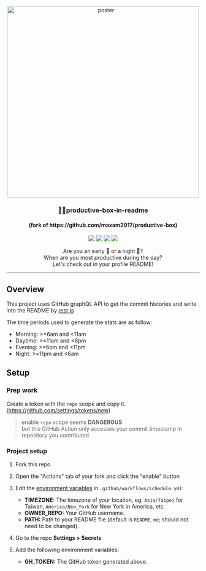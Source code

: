 <p align="center">
  <img width="500" alt="poster" src="https://user-images.githubusercontent.com/63318084/151737557-937925c2-de07-4084-923e-cd2776e61a58.png">
  <h3 align="center">📌✨productive-box-in-readme</h3>
  <h4 align="center">(fork of https://github.com/maxam2017/productive-box)</h4>
</p>
<p align="center">
   <img src="https://img.shields.io/badge/language-typescript-blue?style"/>
   <img src="https://img.shields.io/github/license/vnoctem/productive-box-in-readme"/>
   <img src="https://img.shields.io/github/stars/vnoctem/productive-box-in-readme"/>
   <img src="https://img.shields.io/github/forks/vnoctem/productive-box-in-readme"/>
</p>

<p align="center">
   Are you an early 🐤 or a night 🦉?
   <br/>
   When are you most productive during the day?
   <br/>
   Let's check out in your profile README!
</p>

---

## Overview
This project uses GitHub graphQL API to get the commit histories and write into the README by [rest.js](https://github.com/octokit/rest.js#readme)

The time periods used to generate the stats are as follow:
  - Morning: >=6am and <11am
  - Daytime: >=11am and <6pm
  - Evening: >=6pm and <11pm
  - Night: >=11pm and <6am

## Setup

### Prep work
Create a token with the `repo` scope and copy it. (https://github.com/settings/tokens/new)
 > enable `repo` scope seems **DANGEROUS**<br/>
 > but this GitHub Action only accesses your commit timestamp in repository you contributed.

### Project setup

1. Fork this repo
1. Open the "Actions" tab of your fork and click the "enable" button
1. Edit the [environment variables](https://github.com/vnoctem/productive-box-in-readme/blob/main/.github/workflows/schedule.yml#L16-L18) in `.github/workflows/schedule.yml`:

   - **TIMEZONE:** The timezone of your location, eg. `Asia/Taipei` for Taiwan, `America/New_York` for New York in America, etc.
   - **OWNER_REPO:** Your GitHub username.
   - **PATH:** Path to your README file (default is `README.md`; should not need to be changed).

1. Go to the repo **Settings > Secrets**
1. Add the following environment variables:
   - **GH_TOKEN:** The GitHub token generated above.
